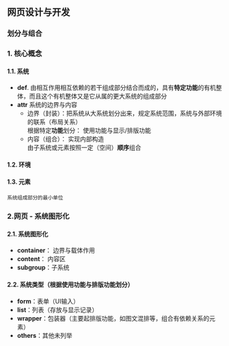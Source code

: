 ## 网页设计与开发
### 划分与组合
### 1. 核心概念
#### 1.1. 系统
 - **def**. 由相互作用相互依赖的若干组成部分结合而成的，具有**特定功能**的有机整体，而且这个有机整体又是它从属的更大系统的组成部分
 - **attr** 系统的边界与内容
   - 边界（封装）：把系统从大系统划分出来，规定系统范围，系统与外部环境的联系（布局关系）<br/>
     根据特定**功能**划分： 使用功能与显示/排版功能
   - 内容（组合）： 实现内部构造<br/>
     由子系统或元素按照一定（空间）**顺序**组合

#### 1.2. 环境
#### 1.3. 元素
    系统组成部分的最小单位
  
### 2.网页 - 系统图形化
#### 2.1. 系统图形化
  - **container**： 边界与载体作用
  - **content**： 内容区
  - **subgroup**：子系统
  
#### 2.2. 系统类型（根据使用功能与排版功能划分）
  - **form**：表单（UI输入）
  - **list**：列表（存放与显示记录）
  - **wrapper**：包装器（主要起排版功能，如图文混排等，组合有依赖关系的元素）
  - **others**：其他未列举
